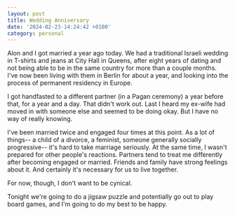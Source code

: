 ```yaml
---
layout: post
title: Wedding Anniversary
date: '2024-02-23-14:24:42 +0100'
category: personal
---
```


Alon and I got married a year ago today. We had a traditional Israeli wedding in T-shirts and jeans at City Hall in Queens, after eight years of dating and not being able to be in the same country for more than a couple months. I've now been living with them in Berlin for about a year, and looking into the process of permanent residency in Europe.

I got handfasted to a different partner (in a Pagan ceremony) a year before that, for a year and a day. That didn't work out. Last I heard my ex-wife had moved in with someone else and seemed to be doing okay. But I have no way of really knowing.

I've been married twice and engaged four times at this point. As a lot of things-- a child of a divorce, a feminist, someone generally socially progressive-- it's hard to take marriage seriously. At the same time, I wasn't prepared for other people's reactions. Partners tend to treat me differently after becoming engaged or married. Friends and family have strong feelings about it. And certainly it's necessary for us to live together.

For now, though, I don't want to be cynical.

Tonight we're going to do a jigsaw puzzle and potentially go out to play board games, and I'm going to do my best to be happy.